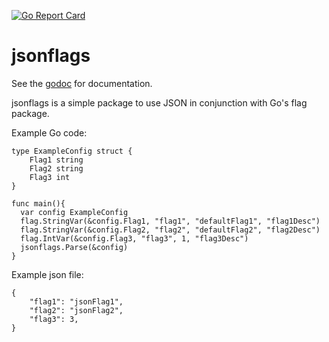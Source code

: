 [![Go Report Card](https://goreportcard.com/badge/github.com/zamicol/jsonflags)](https://goreportcard.com/report/github.com/zamicol/jsonflags)

# jsonflags

See the [godoc](https://godoc.org/github.com/zamicol/jsonflags) for documentation. 

jsonflags is a simple package to use JSON in conjunction with Go's flag package.


Example Go code:
```
type ExampleConfig struct {
	Flag1 string
	Flag2 string
	Flag3 int
}

func main(){
  var config ExampleConfig
  flag.StringVar(&config.Flag1, "flag1", "defaultFlag1", "flag1Desc")
  flag.StringVar(&config.Flag2, "flag2", "defaultFlag2", "flag2Desc")
  flag.IntVar(&config.Flag3, "flag3", 1, "flag3Desc")
  jsonflags.Parse(&config)
}
```

Example json file:
```
{
    "flag1": "jsonFlag1",
    "flag2": "jsonFlag2",
    "flag3": 3,
}
```
